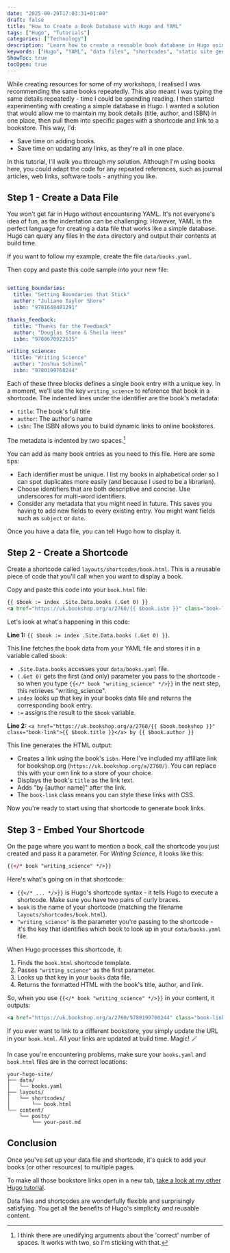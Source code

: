 ```yaml
---
date: "2025-09-29T17:03:31+01:00"
draft: false
title: "How to Create a Book Database with Hugo and YAML"
tags: ["Hugo", "Tutorials"]
categories: ["Technology"] 
description: "Learn how to create a reusable book database in Hugo using YAML data files and shortcodes. Save time by maintaining book details in one place and updating links site-wide instantly."
keywords: ["Hugo", "YAML", "data files", "shortcodes", "static site generator", "Hugo tutorial", "book database", "reusable content"]
ShowToc: true
tocOpen: true  
---
```


While creating resources for some of my workshops, I realised I was recommending the same books repeatedly. This also meant I was typing the same details repeatedly - time I could be spending reading. I then started experimenting with creating a simple database in Hugo. I wanted a solution that would allow me to maintain my book details (title, author, and ISBN) in one place, then pull them into specific pages with a shortcode and link to a bookstore. This way, I'd:

- Save time on adding books.
- Save time on updating any links, as they're all in one place.

In this tutorial, I'll walk you through my solution. Although I'm using books here, you could adapt the code for any repeated references, such as journal articles, web links, software tools - anything you like.

## Step 1 - Create a Data File

You won't get far in Hugo without encountering YAML. It's not everyone's idea of fun, as the indentation can be challenging. However, YAML is the perfect language for creating a data file that works like a simple database. Hugo can query any files in the `data` directory and output their contents at build time.

If you want to follow my example, create the file `data/books.yaml`.

Then copy and paste this code sample into your new file:

```yaml

setting_boundaries:
  title: "Setting Boundaries that Stick"
  author: "Juliane Taylor Shore"
  isbn: "9781648481291"

thanks_feedback:
  title: "Thanks for the Feedback"
  author: "Douglas Stone & Sheila Heen"
  isbn: "9780670922635"

writing_science:
  title: "Writing Science"
  author: "Joshua Schimel"
  isbn: "9780199760244"

```

Each of these three blocks defines a single book entry with a unique key. In a moment, we'll use the key `writing_science` to reference that book in a shortcode. The indented lines under the identifier are the book's metadata:

- `title`: The book's full title
- `author`: The author's name
- `isbn`: The ISBN allows you to build dynamic links to online bookstores.

The metadata is indented by two spaces.[^1]

You can add as many book entries as you need to this file. Here are some tips:

- Each identifier must be unique. I list my books in alphabetical order so I can spot duplicates more easily (and because I used to be a librarian).
- Choose identifiers that are both descriptive and concise. Use underscores for multi-word identifiers.
- Consider any metadata that you might need in future. This saves you having to add new fields to every existing entry. You might want fields such as `subject` or `date`.

Once you have a data file, you can tell Hugo how to display it.

## Step 2 - Create a Shortcode

Create a shortcode called `layouts/shortcodes/book.html`. This is a reusable piece of code that you'll call when you want to display a book. 

Copy and paste this code into your `book.html` file:

```html
{{ $book := index .Site.Data.books (.Get 0) }}
<a href="https://uk.bookshop.org/a/2760/{{ $book.isbn }}" class="book-link">{{ $book.title }}</a> by {{ $book.author }}
```

Let's look at what's happening in this code:

**Line 1:** `{{ $book := index .Site.Data.books (.Get 0) }}`.

This line fetches the book data from your YAML file and stores it in a variable called `$book`:

- `.Site.Data.books` accesses your `data/books.yaml` file.
- `(.Get 0)` gets the first (and only) parameter you pass to the shortcode - so when you type `{{</* book "writing_science" */>}}` in the next step, this retrieves "writing_science".
- `index` looks up that key in your books data file and returns the corresponding book entry.
- `:=` assigns the result to the `$book` variable.

**Line 2:** `<a href="https://uk.bookshop.org/a/2760/{{ $book.bookshop }}" class="book-link">{{ $book.title }}</a> by {{ $book.author }}`

This line generates the HTML output:

- Creates a link using the book's `isbn`. Here I've included my affiliate link for bookshop.org (`https://uk.bookshop.org/a/2760/`). You can replace this with your own link to a store of your choice.
- Displays the book's `title` as the link text.
- Adds "by [author name]" after the link.
- The `book-link` class means you can style these links with CSS.

Now you're ready to start using that shortcode to generate book links.

## Step 3 - Embed Your Shortcode

On the page where you want to mention a book, call the shortcode you just created and pass it a parameter. For _Writing Science_, it looks like this:

```html
{{</* book "writing_science" */>}}
```
Here's what's going on in that shortcode:

- `{{</* ... */>}}` is Hugo's shortcode syntax - it tells Hugo to execute a shortcode. Make sure you have two pairs of curly braces.
- `book` is the name of your shortcode (matching the filename `layouts/shortcodes/book.html`).
- `"writing_science"` is the parameter you're passing to the shortcode - it's the key that identifies which book to look up in your `data/books.yaml` file.

When Hugo processes this shortcode, it:

1. Finds the `book.html` shortcode template.
2. Passes `"writing_science"` as the first parameter.
3. Looks up that key in your `books` data file.
4. Returns the formatted HTML with the book's title, author, and link.

So, when you use `{{</* book "writing_science" */>}}` in your content, it outputs:

```html
<a href="https://uk.bookshop.org/a/2760/9780199760244" class="book-link">Writing Science</a> by Joshua Schimel
```

If you ever want to link to a different bookstore, you simply update the URL in your `book.html`. All your links are updated at build time. Magic! 🪄

In case you're encountering problems, make sure your `books.yaml` and `book.html` files are in the correct locations:

```text
your-hugo-site/
├── data/
│   └── books.yaml
├── layouts/
│   └── shortcodes/
│       └── book.html
└── content/
    └── posts/
        └── your-post.md
```

## Conclusion

Once you've set up your data file and shortcode, it's quick to add your books (or other resources) to multiple pages.

To make all those bookstore links open in a new tab, [take a look at my other Hugo tutorial](../open-external-links-in-new-tab-with-hugo/).

Data files and shortcodes are wonderfully flexible and surprisingly satisfying. You get all the benefits of Hugo's simplicity _and_ reusable content.

[^1]: I think there are unedifying arguments about the 'correct' number of spaces. It works with two, so I'm sticking with that.